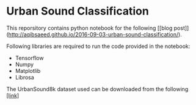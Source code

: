 # Urban Sound Classification 

This reporsitory contains python notebook for the following [[blog post]] (http://aqibsaeed.github.io/2016-09-03-urban-sound-classification/). 

Following libraries are required to run the code provided in the notebook:
* Tensorflow
* Numpy
* Matplotlib
* Librosa

The UrbanSound8k dataset used can be downloaded from the following [[link]](https://serv.cusp.nyu.edu/projects/urbansounddataset/urbansound8k.html)
